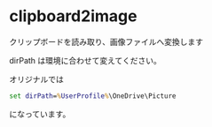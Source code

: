 # clipboard2image
クリップボードを読み取り、画像ファイルへ変換します

dirPath は環境に合わせて変えてください。

オリジナルでは
```bat
set dirPath=%UserProfile%\OneDrive\Picture
```
になっています。
